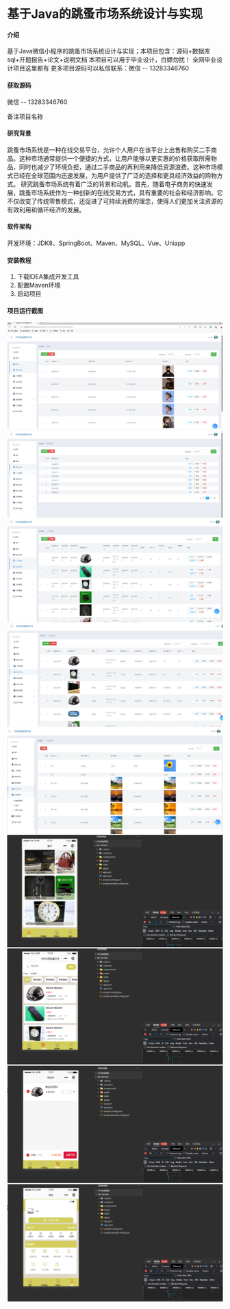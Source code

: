 # 基于Java的跳蚤市场系统设计与实现

#### 介绍
基于Java微信小程序的跳蚤市场系统设计与实现；本项目包含：源码+数据库sql+开题报告+论文+说明文档 本项目可以用于毕业设计，白嫖勿扰！ 全网毕业设计项目这里都有 更多项目源码可以私信联系：微信 -- 13283346760

#### 获取源码
微信 -- 13283346760

备注项目名称

#### 研究背景
跳蚤市场系统是一种在线交易平台，允许个人用户在该平台上出售和购买二手商品。这种市场通常提供一个便捷的方式，让用户能够以更实惠的价格获取所需物品，同时也减少了环境负担，通过二手商品的再利用来降低资源浪费。这种市场模式已经在全球范围内迅速发展，为用户提供了广泛的选择和更具经济效益的购物方式。
研究跳蚤市场系统有着广泛的背景和动机。首先，随着电子商务的快速发展，跳蚤市场系统作为一种创新的在线交易方式，具有重要的社会和经济影响。它不仅改变了传统零售模式，还促进了可持续消费的理念，使得人们更加关注资源的有效利用和循环经济的发展。
#### 软件架构

开发环境：JDK8、SpringBoot、Maven、MySQL、Vue、Uniapp

#### 安装教程

1. 下载IDEA集成开发工具
2. 配置Maven环境
3. 启动项目


#### 项目运行截图
![](./项目截图/Snipaste_2024-02-03_15-28-50.png)
![](./项目截图/Snipaste_2024-02-03_15-29-11.png)
![](./项目截图/Snipaste_2024-02-03_15-29-16.png)
![](./项目截图/Snipaste_2024-02-03_15-29-24.png)
![](./项目截图/Snipaste_2024-02-03_15-29-30.png)
![](./项目截图/Snipaste_2024-02-03_15-29-42.png)
![](./项目截图/Snipaste_2024-02-03_15-29-53.png)
![](./项目截图/Snipaste_2024-02-03_15-30-02.png)
![](./项目截图/Snipaste_2024-02-03_15-30-09.png)

